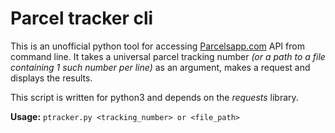 # Parcel tracker cli

This is an unofficial python tool for accessing [Parcelsapp.com](https://parcelsapp.com) API from command line.
It takes a universal parcel tracking number _(or a path to a file containing 1 such number per line)_ as an argument, makes a request and displays the results.

This script is written for python3 and depends on the _requests_ library.

**Usage:** `ptracker.py <tracking_number> or <file_path>`
